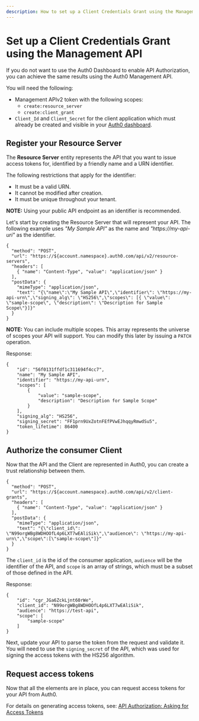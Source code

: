 ```yaml
---
description: How to set up a Client Credentials Grant using the Management API.  
---
```


# Set up a Client Credentials Grant using the Management API

If you do not want to use the Auth0 Dashboard to enable API Authorization, you can achieve the same results using the Auth0 Management API.

You will need the following:

- Management APIv2 token with the following scopes:
  - `create:resource_server`
  - `create:client_grant`
- `Client_Id` and `Client_Secret` for the client application which must already be created and visible in your [Auth0 dashboard](${manage_url}).

## Register your Resource Server

The **Resource Server** entity represents the API that you want to issue access tokens for, identified by a friendly name and a URN identifier.

The following restrictions that apply for the identifier:

- It must be a valid URN.
- It cannot be modified after creation.
- It must be unique throughout your tenant.

**NOTE:** Using your public API endpoint as an identifier is recommended.

Let's start by creating the Resource Server that will represent your API. The following example uses _"My Sample API"_ as the name and _"https://my-api-uri"_ as the identifier.

```har
{
  "method": "POST",
  "url": "https://${account.namespace}.auth0.com/api/v2/resource-servers",
  "headers": [
    { "name": "Content-Type", "value": "application/json" }
  ],
  "postData": {
    "mimeType": "application/json",
    "text": "{\"name\":\"My Sample API\",\"identifier\": \"https://my-api-urn\",\"signing_alg\": \"HS256\",\"scopes\": [{ \"value\": \"sample-scope\", \"description\": \"Description for Sample Scope\"}]}"
  }
}
```

**NOTE:** You can include multiple scopes. This array represents the universe of scopes your API will support. You can modify this later by issuing a `PATCH` operation.

Response:

```
{
    "id": "56f0131ffdf1c311694f4cc7",
    "name": "My Sample API",
    "identifier": "https://my-api-urn",
    "scopes": [
        {
            "value": "sample-scope",
            "description": "Description for Sample Scope"
        }
    ],
    "signing_alg": "HS256",
    "signing_secret": "FF1prn9UxZotnFEfPVwEJhqqyRmwdSu5",
    "token_lifetime": 86400
}
```

## Authorize the consumer Client

Now that the API and the Client are represented in Auth0, you can create a trust relationship between them.

```har
{
  "method": "POST",
  "url": "https://${account.namespace}.auth0.com/api/v2/client-grants",
  "headers": [
    { "name": "Content-Type", "value": "application/json" }
  ],
  "postData": {
    "mimeType": "application/json",
    "text": "{\"client_id\": \"N99orgWBg8WDHOOfL4p6LXT7wEAliSik\",\"audience\": \"https://my-api-urn\",\"scope\":[\"sample-scope\"]}"
  }
}
```

The `client_id` is the id of the consumer application, `audience` will be the identifier of the API, and `scope` is an array of strings, which must be a subset of those defined in the API.

Response:

```
{
    "id": "cgr_JGa6ZckLjnt60rWe",
    "client_id": "N99orgWBg8WDHOOfL4p6LXT7wEAliSik",
    "audience": "https://test-api",
    "scope": [
        "sample-scope"
    ]
}
```

Next, update your API to parse the token from the request and validate it. You will need to use the `signing_secret` of the API, which was used for signing the access tokens with the HS256 algorithm.

## Request access tokens

Now that all the elements are in place, you can request access tokens for your API from Auth0.

For details on generating access tokens, see: [API Authorization: Asking for Access Tokens](/api-auth/config/asking-for-access-tokens)
